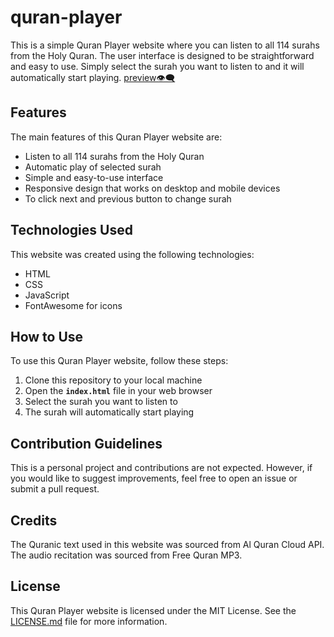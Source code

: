 # quran-player
This is a simple Quran Player website where you can listen to all 114 surahs from the Holy Quran. The user interface is designed to be straightforward and easy to use. Simply select the surah you want to listen to and it will automatically start playing. [preview👁️‍🗨️](https://introverthalalthoughts.netlify.app/)

## Features
The main features of this Quran Player website are:
- Listen to all 114 surahs from the Holy Quran
- Automatic play of selected surah
- Simple and easy-to-use interface
- Responsive design that works on desktop and mobile devices
- To click next and previous button to change surah

## Technologies Used
This website was created using the following technologies:
- HTML
- CSS
- JavaScript
- FontAwesome for icons

## How to Use
To use this Quran Player website, follow these steps:
1. Clone this repository to your local machine
2. Open the <b>`index.html`</b> file in your web browser
3. Select the surah you want to listen to
4. The surah will automatically start playing

## Contribution Guidelines
This is a personal project and contributions are not expected. However, if you would like to suggest improvements, feel free to open an issue or submit a pull request.

## Credits
The Quranic text used in this website was sourced from Al Quran Cloud API. The audio recitation was sourced from Free Quran MP3.

## License
This Quran Player website is licensed under the MIT License. See the [LICENSE.md](LICENSE.md) file for more information.
